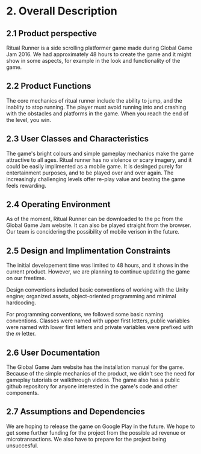 # 2. Overall Description

## 2.1 Product perspective
  
Ritual Runner is a side scrolling platformer game made during Global Game Jam 2016. We had approximately 48 hours to create the game and it might show in some aspects, for example in the look and functionality of the game. 

## 2.2 Product Functions

The core mechanics of ritual runner include the ability to jump, and the inablity to stop running. The player must avoid running into and crashing with the obstacles and platforms in the game. When you reach the end of the level, you win. 

## 2.3 User Classes and Characteristics

The game's bright colours and simple gameplay  mechanics make the game attractive to all ages. Ritual runner has no violence or scary imagery, and it could be easily implimented as a mobile game. It is desinged purely for entertainment purposes, and to be played over and over again. The increasingly challenging levels offer re-play value and beating the game feels rewarding.

## 2.4  Operating Environment

As of the moment, Ritual Runner can be downloaded to the pc from the Global Game Jam website. It can also be played straight from the browser. Our team is concidering the possibility of mobile verison in the future.

## 2.5 Design and Implimentation Constraints

The initial developement time was limited to 48 hours, and it shows in the current product. However, we are planning to continue updating the game on our freetime. 

Design conventions included basic conventions of working with the Unity engine; organized assets, object-oriented programming and minimal hardcoding.

For programming conventions, we followed some basic naming conventions. Classes were named with upper first letters, public variables were named with lower first letters and private variables were prefixed with the *m* letter.

## 2.6 User Documentation

The Global Game Jam website has the installation manual for the game. Because of the simple mechanics of the product, we didn't see the need for gameplay tutorials or walkthrough videos. The game also has a public github repository for anyone interested in the game's code and other components.

## 2.7 Assumptions and Dependencies 

We are hoping to release the game on Google Play in the future. We hope to get some further funding for the project from the possible ad revenue or microtransactions. We also have to prepare for the project being unsuccesful. 



